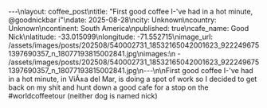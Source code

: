 ---\nlayout: coffee_post\ntitle: "First good coffee I-'ve had in a hot minute, @goodnickbar i"\ndate: 2025-08-28\ncity: Unknown\ncountry: Unknown\ncontinent: South America\npublished: true\ncafe_name: Good Nick\nlatitude: -33.015099\nlongitude: -71.552715\nimage_url: /assets/images/posts/202508/540002731_18532165042001623_9222496751397690357_n_18077193815002841.jpg\nimages:\n  - /assets/images/posts/202508/540002731_18532165042001623_9222496751397690357_n_18077193815002841.jpg\n---\n\nFirst good coffee I-'ve had in a hot minute, in ViÃ±a del Mar, is doing a spot of work so I decided to get back on my shit and hunt down a good cafe for a stop on the #worldcoffeetour (neither dog is named nick)